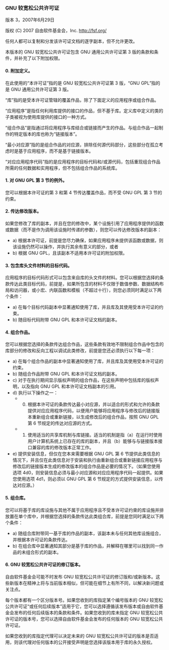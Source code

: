 ### GNU 较宽松公共许可证

版本 3，2007年6月29日

版权 (C) 2007 自由软件基金会，Inc.
<http://fsf.org/>

任何人都可以复制和分发该许可证文档的逐字副本，但不允许更改。

本版本的 GNU 较宽松公共许可证包含 GNU 通用公共许可证第 3 版的条款和条件，并补充了以下附加权限。

#### 0. 附加定义。

在此使用的“本许可证”指的是 GNU 较宽松公共许可证第 3 版，“GNU GPL”指的是 GNU 通用公共许可证第 3 版。

“库”指的是受本许可证管辖的覆盖作品，除了下面定义的应用程序或组合作品。

“应用程序”是指任何利用库提供的接口的作品，但不基于库。定义库中定义的类的子类被视为使用库提供的接口的一种方式。

“组合作品”是指通过将应用程序与库结合或链接而产生的作品。与组合作品一起制作的特定版本的库也称为“链接版本”。

“最小对应源”指的是组合作品的对应源，排除任何源代码部分，这些部分在孤立考虑时是基于应用程序，而不是基于链接版本。

“对应应用程序代码”指的是应用程序的目标代码和/或源代码，包括重现组合作品所需的任何数据和实用程序，但不包括组合作品的系统库。

#### 1. 对 GNU GPL 第 3 节的例外。

您可以根据本许可证的第 3 和第 4 节传达覆盖作品，而不受 GNU GPL 第 3 节的约束。

#### 2. 传达修改版本。

如果您修改了库的副本，并且在您的修改中，某个设施引用了应用程序提供的函数或数据（而不是作为调用该设施时传递的参数），则您可以传达修改版本的副本：

-   a) 根据本许可证，前提是您尽力确保，如果应用程序未提供该函数或数据，则该设施仍然可以操作，并执行其余有意义的部分，或者
-   b) 根据 GNU GPL，且该副本不适用本许可证的附加权限。

#### 3. 包含库头文件材料的目标代码。

应用程序的目标代码形式可以包含来自库的头文件的材料。您可以根据您选择的条款传达此类目标代码，前提是，如果所包含的材料不仅限于数值参数、数据结构布局和访问器，或小宏、内联函数和模板（不超过十行），则您必须同时满足以下两个条件：

-   a) 在每个目标代码副本中显著通知使用了库，并且库及其使用受本许可证的约束。
-   b) 随目标代码附带 GNU GPL 和本许可证文档的副本。

#### 4. 组合作品。

您可以根据您选择的条款传达组合作品，这些条款有效地不限制组合作品中包含的库部分的修改和反向工程以调试此类修改，前提是您还必须执行以下每一项：

-   a) 在每个组合作品的副本中显著通知使用了库，并且库及其使用受本许可证的约束。
-   b) 随组合作品附带 GNU GPL 和本许可证文档的副本。
-   c) 对于在执行期间显示版权声明的组合作品，在这些声明中包括库的版权声明，以及指向 GNU GPL 和本许可证文档副本的引用。
-   d) 执行以下操作之一：
    -   0) 根据本许可证的条款传达最小对应源，并以适合的形式和允许的条款提供对应应用程序代码，以便用户能够将应用程序与修改后的链接版本重新组合或重新链接，以生成修改后的组合作品，按照 GNU GPL 第 6 节规定的传达对应源的方式。
    -   1) 使用适当的共享库机制与库链接。适当的机制是指（a）在运行时使用用户计算机系统上已存在的库的副本，并且（b）能够与与链接版本接口兼容的库的修改版本正常工作。
-   e) 提供安装信息，但仅在您本来需要根据 GNU GPL 第 6 节提供此类信息的情况下，并且仅在此类信息对于安装和执行由重新组合或重新链接应用程序与修改后的链接版本生成的修改版本的组合作品是必要的情况下。（如果您使用选项 4d0，则安装信息必须与最小对应源和对应应用程序代码一起提供。如果您使用选项 4d1，则必须以 GNU GPL 第 6 节规定的方式提供安装信息，以传达对应源。）

#### 5. 组合库。

您可以将基于库的库设施与其他不属于应用程序且不受本许可证约束的库设施并排放置在单个库中，并根据您选择的条款传达此类组合库，前提是您同时满足以下两个条件：

-   a) 随组合库附带同一基于库的作品的副本，该副本未与任何其他库设施组合，并根据本许可证的条款传达。
-   b) 在组合库中显著通知其部分是基于库的作品，并解释在哪里可以找到同一作品的未组合形式的副本。

#### 6. GNU 较宽松公共许可证的修订版本。

自由软件基金会可能不时发布 GNU 较宽松公共许可证的修订版和/或新版本。这些新版本在精神上将与当前版本相似，但可能在细节上有所不同，以解决新问题或关注点。

每个版本都有一个区分版本号。如果您收到的库指定某个编号版本的 GNU 较宽松公共许可证“或任何后续版本”适用于它，您可以选择遵循该发布版本或自由软件基金会发布的任何后续版本的条款和条件。如果您收到的库未指定 GNU 较宽松公共许可证的版本号，您可以选择自由软件基金会发布的任何版本的 GNU 较宽松公共许可证。

如果您收到的库指定代理可以决定未来的 GNU 较宽松公共许可证的版本是否适用，则该代理对任何版本的公开接受声明是您选择该版本用于库的永久授权。